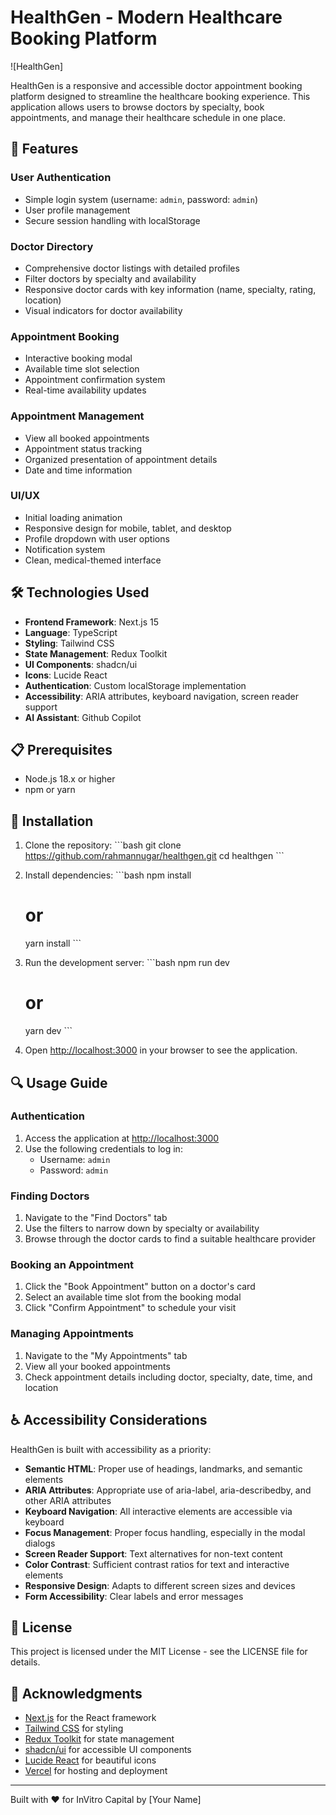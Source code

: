 # HealthGen - Modern Healthcare Booking Platform

![HealthGen]

HealthGen is a responsive and accessible doctor appointment booking platform designed to streamline the healthcare booking experience. This application allows users to browse doctors by specialty, book appointments, and manage their healthcare schedule in one place.

## 🌟 Features

### User Authentication

- Simple login system (username: `admin`, password: `admin`)
- User profile management
- Secure session handling with localStorage

### Doctor Directory

- Comprehensive doctor listings with detailed profiles
- Filter doctors by specialty and availability
- Responsive doctor cards with key information (name, specialty, rating, location)
- Visual indicators for doctor availability

### Appointment Booking

- Interactive booking modal
- Available time slot selection
- Appointment confirmation system
- Real-time availability updates

### Appointment Management

- View all booked appointments
- Appointment status tracking
- Organized presentation of appointment details
- Date and time information

### UI/UX

- Initial loading animation
- Responsive design for mobile, tablet, and desktop
- Profile dropdown with user options
- Notification system
- Clean, medical-themed interface

## 🛠️ Technologies Used

- **Frontend Framework**: Next.js 15
- **Language**: TypeScript
- **Styling**: Tailwind CSS
- **State Management**: Redux Toolkit
- **UI Components**: shadcn/ui
- **Icons**: Lucide React
- **Authentication**: Custom localStorage implementation
- **Accessibility**: ARIA attributes, keyboard navigation, screen reader support
- **AI Assistant**: Github Copilot

## 📋 Prerequisites

- Node.js 18.x or higher
- npm or yarn

## 🚀 Installation

1. Clone the repository:
   \`\`\`bash
   git clone https://github.com/rahmannugar/healthgen.git
   cd healthgen
   \`\`\`

2. Install dependencies:
   \`\`\`bash
   npm install

   # or

   yarn install
   \`\`\`

3. Run the development server:
   \`\`\`bash
   npm run dev

   # or

   yarn dev
   \`\`\`

4. Open [http://localhost:3000](http://localhost:3000) in your browser to see the application.

## 🔍 Usage Guide

### Authentication

1. Access the application at [http://localhost:3000](http://localhost:3000)
2. Use the following credentials to log in:
   - Username: `admin`
   - Password: `admin`

### Finding Doctors

1. Navigate to the "Find Doctors" tab
2. Use the filters to narrow down by specialty or availability
3. Browse through the doctor cards to find a suitable healthcare provider

### Booking an Appointment

1. Click the "Book Appointment" button on a doctor's card
2. Select an available time slot from the booking modal
3. Click "Confirm Appointment" to schedule your visit

### Managing Appointments

1. Navigate to the "My Appointments" tab
2. View all your booked appointments
3. Check appointment details including doctor, specialty, date, time, and location

## ♿ Accessibility Considerations

HealthGen is built with accessibility as a priority:

- **Semantic HTML**: Proper use of headings, landmarks, and semantic elements
- **ARIA Attributes**: Appropriate use of aria-label, aria-describedby, and other ARIA attributes
- **Keyboard Navigation**: All interactive elements are accessible via keyboard
- **Focus Management**: Proper focus handling, especially in the modal dialogs
- **Screen Reader Support**: Text alternatives for non-text content
- **Color Contrast**: Sufficient contrast ratios for text and interactive elements
- **Responsive Design**: Adapts to different screen sizes and devices
- **Form Accessibility**: Clear labels and error messages

## 📄 License

This project is licensed under the MIT License - see the LICENSE file for details.

## 🙏 Acknowledgments

- [Next.js](https://nextjs.org/) for the React framework
- [Tailwind CSS](https://tailwindcss.com/) for styling
- [Redux Toolkit](https://redux-toolkit.js.org/) for state management
- [shadcn/ui](https://ui.shadcn.com/) for accessible UI components
- [Lucide React](https://lucide.dev/) for beautiful icons
- [Vercel](https://vercel.com/) for hosting and deployment

---

Built with ❤️ for InVitro Capital by [Your Name]
